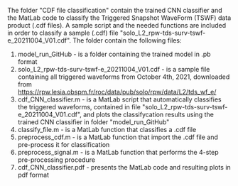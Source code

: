 The folder "CDF file classification" contain the trained CNN classifier and the MatLab code to classify the Triggered Snapshot WaveForm (TSWF) data product (.cdf files). A sample script and the needed functions are included in order to classify a sample (.cdf) file "solo_L2_rpw-tds-surv-tswf-e_20211004_V01.cdf". The folder contain the following files: 
  1. model_run_GitHub - is a folder containing the trained model in .pb format
  2. solo_L2_rpw-tds-surv-tswf-e_20211004_V01.cdf - is a sample file containing all triggered waveforms from October 4th, 2021, downloaded from https://rpw.lesia.obspm.fr/roc/data/pub/solo/rpw/data/L2/tds_wf_e/
  2. cdf_CNN_classifier.m - is a MatLab script that automatically classifies the triggered waveforms, contained in file "solo_L2_rpw-tds-surv-tswf-e_20211004_V01.cdf", and plots the classifycation results using the trained CNN classifier in folder "model_run_GitHub" 
  3. classify_file.m - is a MatLab function that classifies a .cdf file 
  4. preprocess_cdf.m - is a MatLab function that import the .cdf file and pre-process it for classification
  5. preprocess_signal.m - is a MatLab function that performs the 4-step pre-processing procedure 
  6. cdf_CNN_classifier.pdf - presents the MatLab code and resulting plots in pdf format
